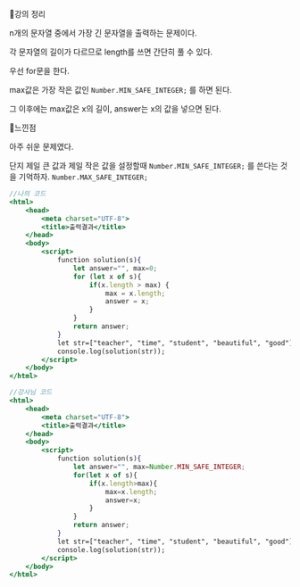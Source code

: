 📌강의 정리

n개의 문자열 중에서 가장 긴 문자열을 출력하는 문제이다.

각 문자열의 길이가 다르므로 length를 쓰면 간단히 풀 수 있다.

우선 for문을 한다.

max값은 가장 작은 값인 `Number.MIN_SAFE_INTEGER;` 를 하면 된다.

그 이후에는 max값은 x의 길이, answer는 x의 값을 넣으면 된다.

📌느낀점

아주 쉬운 문제였다.

단지 제일 큰 값과 제일 작은 값을 설정할때 `Number.MIN_SAFE_INTEGER;` 를 쓴다는 것을 기억하자. `Number.MAX_SAFE_INTEGER;`

```jsx
//나의 코드
<html>
    <head>
        <meta charset="UTF-8">
        <title>출력결과</title>
    </head>
    <body>
        <script>
            function solution(s){  
                let answer="", max=0;
                for (let x of s){
                    if(x.length > max) {
                        max = x.length;
                        answer = x;
                    }
                }
                return answer;
            }
            let str=["teacher", "time", "student", "beautiful", "good"];
            console.log(solution(str));
        </script>
    </body>
</html>
```

```jsx
//강사님 코드
<html>
    <head>
        <meta charset="UTF-8">
        <title>출력결과</title>
    </head>
    <body>
        <script>
            function solution(s){  
                let answer="", max=Number.MIN_SAFE_INTEGER;
                for(let x of s){
                    if(x.length>max){
                        max=x.length;
                        answer=x;
                    }
                }
                return answer;
            }
            let str=["teacher", "time", "student", "beautiful", "good"];
            console.log(solution(str));
        </script>
    </body>
</html>
```
